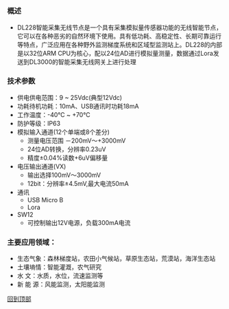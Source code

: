<h1 id="header">
    <center>
</h1>

# 
 
### 概述
-  DL228智能采集无线节点是一个具有采集模拟量传感器功能的无线智能节点，它可以在各种恶劣的自然环境下使用。具有低功耗、高稳定性、长期可靠运行等特点，广泛应用在各种野外监测梯度系统和区域型监测站上。DL228的内部是以32位ARM CPU为核心，配以24位AD进行模拟量测量，数据通过Lora发送到DL3000的智能采集无线网关上进行处理

### 技术参数 
- 供电供电范围：9 ~ 25Vdc(典型12Vdc)         
- 功耗待机功耗：10mA、USB通讯时功耗18mA
- 工作温度：-40℃ ~ +70℃
- 防护等级：IP63 
- 模拟输入通道(12个单端或8个差分)
    - 测量电压范围 －200mV～+3000mV
    - 24位AD转换，分辨率0.23uV
    - 精度±0.04%读数+6uV偏移量
- 电压输出通道(VX)
    - 输出选择100mV～3000mV
    - 12bit：分辨率±4.5mV,最大电流50mA
- 通讯 
    - USB Micro B
    - Lora
- SW12
    - 可控制输出12V电源，负载300mA电流

### 主要应用领域： 
- 生态气象：森林梯度站，农田小气候站，草原生态站，荒漠站，海洋生态站
- 土壤墒情：智能灌溉，农气研究
- 水    文：水质，水位，流速监测等
- 新 能 源：风能监测，太阳能监测

<a href="#header">回到顶部</a>